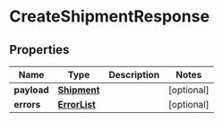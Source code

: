 # CreateShipmentResponse

## Properties
Name | Type | Description | Notes
------------ | ------------- | ------------- | -------------
**payload** | [**Shipment**](Shipment.md) |  |  [optional]
**errors** | [**ErrorList**](ErrorList.md) |  |  [optional]
